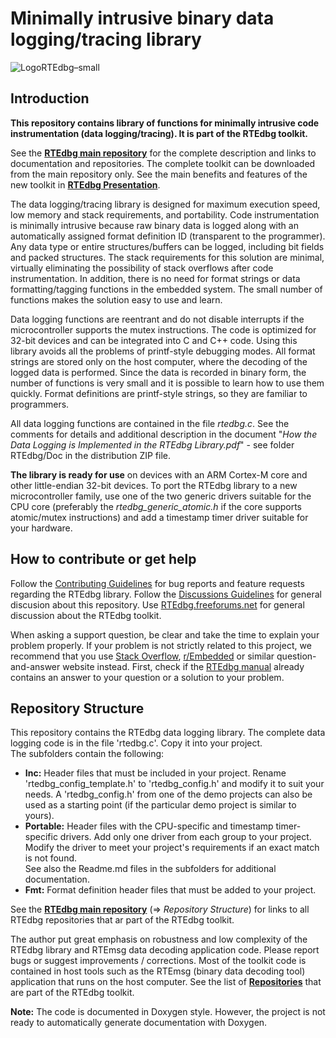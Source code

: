 # Minimally intrusive binary data logging/tracing library

![LogoRTEdbg–small](https://github.com/RTEdbg/RTEdbg/assets/144953452/e123f541-1d05-44ca-a85e-34a7abeded22)

## Introduction

**This repository contains library of functions for minimally intrusive code instrumentation (data logging/tracing). It is part of the RTEdbg toolkit.**

See the **[RTEdbg main repository](https://github.com/RTEdbg/RTEdbg)** for the complete description and links to documentation and repositories. The complete toolkit can be downloaded from the main repository only. See the main benefits and features of the new toolkit in **[RTEdbg Presentation](https://github.com/RTEdbg/RTEdbg/releases/download/Documentation/RTEdbg.Presentation.pdf)**.

The data logging/tracing library is designed for maximum execution speed, low memory and stack requirements, and portability. Code instrumentation is minimally intrusive because raw binary data is logged along with an automatically assigned format definition ID (transparent to the programmer). Any data type or entire structures/buffers can be logged, including bit fields and packed structures. The stack requirements for this solution are minimal, virtually eliminating the possibility of stack overflows after code instrumentation. In addition, there is no need for format strings or data formatting/tagging functions in the embedded system. The small number of functions makes the solution easy to use and learn.

Data logging functions are reentrant and do not disable interrupts if the microcontroller supports the mutex instructions. The code is optimized for 32-bit devices and can be integrated into C and C++ code. Using this library avoids all the problems of printf-style debugging modes. All format strings are stored only on the host computer, where the decoding of the logged data is performed. Since the data is recorded in binary form, the number of functions is very small and it is possible to learn how to use them quickly. Format definitions are printf-style strings, so they are familiar to programmers.

All data logging functions are contained in the file *rtedbg.c*. See the comments for details and additional description in the document "*How the Data Logging is Implemented in the RTEdbg Library.pdf*" - see folder RTEdbg/Doc in the distribution ZIP file.

**The library is ready for use** on devices with an ARM Cortex-M core and other little-endian 32-bit devices. To port the RTEdbg library to a new microcontroller family, use one of the two generic drivers suitable for the CPU core (preferably the *rtedbg_generic_atomic.h* if the core supports atomic/mutex instructions) and add a timestamp timer driver suitable for your hardware.

## How to contribute or get help
Follow the [Contributing Guidelines](https://github.com/RTEdbg/RTEdbg/blob/master/docs/CONTRIBUTING.md) for bug reports and feature requests regarding the RTEdbg library. Follow the [Discussions Guidelines](https://docs.github.com/en/discussions/guides/best-practices-for-community-conversations-on-github) for general discusion about this repository.
Use [RTEdbg.freeforums.net](https://rtedbg.freeforums.net/) for general discussion about the RTEdbg toolkit.

When asking a support question, be clear and take the time to explain your problem properly. If your problem is not strictly related to this project, we recommend that you use [Stack Overflow](https://stackoverflow.com/), [r/Embedded](https://www.reddit.com/r/embedded/) or similar question-and-answer website instead. First, check if the [RTEdbg manual](https://github.com/RTEdbg/RTEdbg/releases/download/Documentation/RTEdbg.library.and.tools.manual.pdf) already contains an answer to your question or a solution to your problem.

## Repository Structure
This repository contains the RTEdbg data logging library. The complete data logging code is in the file 'rtedbg.c'. Copy it into your project. <br>
The subfolders contain the following:
* **Inc:** Header files that must be included in your project. Rename 'rtedbg_config_template.h' to 'rtedbg_config.h' and modify it to suit your needs. A 'rtedbg_config.h' from one of the demo projects can also be used as a starting point (if the particular demo project is similar to yours).
* **Portable:** Header files with the CPU-specific and timestamp timer-specific drivers. Add only one driver from each group to your project. Modify the driver to meet your project's requirements if an exact match is not found. <br>
See also the Readme.md files in the subfolders for additional documentation.
* **Fmt:** Format definition header files that must be added to your project.

See the **[RTEdbg main repository](https://github.com/RTEdbg/RTEdbg)** (&Rightarrow; *Repository Structure*) for links to all RTEdbg repositories that ar part of the RTEdbg toolkit.

The author put great emphasis on robustness and low complexity of the RTEdbg library and RTEmsg data decoding application code. Please report bugs or suggest improvements / corrections. Most of the toolkit code is contained in host tools such as the RTEmsg (binary data decoding tool) application that runs on the host computer. See the list of **[Repositories](https://github.com/RTEdbg/RTEdbg/blob/master/README.md#Repository-Structure)** that are part of the RTEdbg toolkit.

**Note:** The code is documented in Doxygen style. However, the project is not ready to automatically generate documentation with Doxygen.
